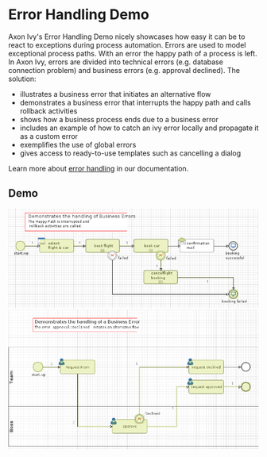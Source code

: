 # Error Handling Demo
Axon Ivy's Error Handling Demo nicely showcases how easy it can be to react to
exceptions during process automation. Errors are used to model exceptional
process paths. With an error the happy path of a process is left. In Axon Ivy,
errors are divided into technical errors (e.g. database connection problem) and
business errors (e.g. approval declined). The solution:
 
- illustrates a business error that initiates an alternative flow
- demonstrates a business error that interrupts the happy path and calls
  rollback activities
- shows how a business process ends due to a business error
- includes an example of how to catch an ivy error locally and propagate it as a
  custom error
- exemplifies the use of global errors
- gives access to ready-to-use templates such as cancelling a dialog

Learn more about [error handling](https://developer.axonivy.com/doc/9/concepts/error-handling.html) in our documentation.

## Demo

![Flight Cancelation](screen1.png "Flight Cancelation")
![Business Error](screen2.png "Business Error")

